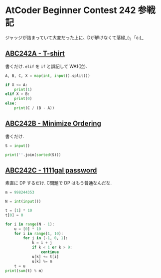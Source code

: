 # AtCoder Beginner Contest 242 参戦記

ジャッジが詰まっていて大変だった上に、Dが解けなくて落緑_(┐「ε:)_

## [ABC242A - T-shirt](https://atcoder.jp/contests/abc242/tasks/abc242_a)

書くだけ. `elif` を `if` と誤記して WA1(泣).

```python
A, B, C, X = map(int, input().split())

if X <= A:
    print(1)
elif X > B:
    print(0)
else:
    print(C / (B - A))
```

## [ABC242B - Minimize Ordering](https://atcoder.jp/contests/abc242/tasks/abc242_b)

書くだけ.

```python
S = input()

print(''.join(sorted(S)))
```

## [ABC242C - 1111gal password](https://atcoder.jp/contests/abc242/tasks/abc242_c)

素直に DP するだけ. C問題で DP はもう普通なんだな.

```python
m = 998244353

N = int(input())

t = [1] * 10
t[0] = 0

for i in range(N - 1):
    u = [0] * 10
    for i in range(1, 10):
        for j in [-1, 0, 1]:
            k = i + j
            if k < 1 or k > 9:
                continue
            u[k] += t[i]
            u[k] %= m
    t = u
print(sum(t) % m)
```
